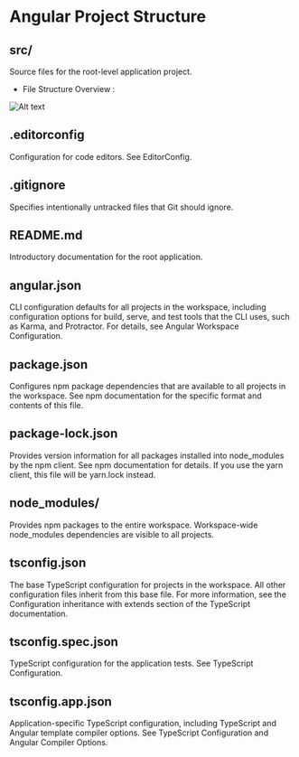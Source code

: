 # Angular Project Structure

## src/

Source files for the root-level application project.

- File Structure Overview :

![Alt text](https://stackblitz.com/files/angular-project-structure/github/aissam-ahbar/Angular-Project-Structure/main/angular-app/src/assets/image.png 'Angular Project Overview')


## .editorconfig

Configuration for code editors. See EditorConfig.

## .gitignore

Specifies intentionally untracked files that Git should ignore.

## README.md

Introductory documentation for the root application.

## angular.json

CLI configuration defaults for all projects in the workspace, including configuration options for build, serve, and test tools that the CLI uses, such as Karma, and Protractor. For details, see Angular Workspace Configuration.

## package.json

Configures npm package dependencies that are available to all projects in the workspace. See npm documentation for the specific format and contents of this file.

## package-lock.json

Provides version information for all packages installed into node_modules by the npm client. See npm documentation for details. If you use the yarn client, this file will be yarn.lock instead.

## node_modules/

Provides npm packages to the entire workspace. Workspace-wide node_modules dependencies are visible to all projects.

## tsconfig.json

The base TypeScript configuration for projects in the workspace. All other configuration files inherit from this base file. For more information, see the Configuration inheritance with extends section of the TypeScript documentation.

## tsconfig.spec.json

TypeScript configuration for the application tests. See TypeScript Configuration.

## tsconfig.app.json

Application-specific TypeScript configuration, including TypeScript and Angular template compiler options. See TypeScript Configuration and Angular Compiler Options.

